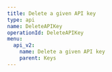 ```yaml
---
title: Delete a given API key
type: api
name: DeleteAPIKey
operationId: DeleteAPIKey
menu:
  api_v2:
    name: Delete a given API key
    parent: Keys
---
```

